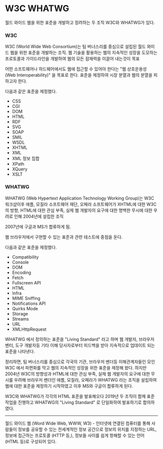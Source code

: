 # W3C WHATWG

월드 와이드 웹을 위한 표준을 개발하고 장려하는 두 조직 W3C와 WHATWG가 있다.

### W3C

W3C (World Wide Web Consortium)는 팀 버너스리를 중심으로 설립된 월드 와이드 웹을 위한 표준을 개발하는 조직.
웹 기술을 활용하는
웹의 지속적인 성장을 도모하는 프로토콜과 가이드라인을 개발하여 웹의 모든 잠재력을 이끌어 내는것이 목표

어떤 소프트웨어나 하드웨어에서도 웹에 접근할 수 있어야 한다는 "웹 상호운용성 (Web Interoperability)" 을 목표로 한다.
표준을 제정하여 시장 분열과 웹의 분열을 피하고자 한다.

다음과 같은 표준을 제정했다.
- CSS
- CGI
- DOM
- HTML
- RDF
- SVG
- SOAP
- SMIL
- WSDL
- XHTML
- XML
- XML 정보 집합
- XPath
- XQuery
- XSLT

### WHATWG
WHATWG (Web Hypertext Application Technology Working Group)는 W3C 워크샵이후 애플, 모질라 소프트웨어 재단, 오페라 소프트웨어가 XHTML에 대한 W3C의 방향, HTML에 대한 관심 부족, 실제 웹 개발자의 요구에 대한 명백한 무시에 대한 우려로 인해 2004년에 설립한 조직

2007년에 구글과 MS가 합류하게 됨.

웹 브라우저에서 구현할 수 있는 표준과 관련 테스트에 중점을 둔다.

다음과 같은 표준을 제정했다.
- Compatibility
- Console
- DOM
- Encoding
- Fetch
- Fullscreen API
- HTML
- Infra
- MIME Sniffing
- Notifications API
- Quirks Mode
- Storage
- Streams
- URL
- XMLHttpRequest

WHATWG 에서 정의하는 표준을 "Living Standard" 라고 하며 웹 개발자, 브라우저 벤터, 도구 개발자등 기타 이해 당사자로부터 피드백을 받아 지속적으로 업데이트 되는 표준을 나타낸다.

정리하면, 팀 버너스리를 중심으로 각국의 기관, 브라우저 벤더등 이해관계자들인 모인 W3C 에서 파편화를 막고 웹의 지속적인 성장을 위한 표준을 제정해 왔다. 하지만 2004년 W3C의 방향성과 HTML에 대한 관심 부족, 실제 웹 개발자의 요구에 대한 무시를 우려해 브라우저 벤더인 애플, 모질라, 오페라가 WHATWG 라는 조직을 설립하여 웹에 대한 표준을 제정하기 시작하였고 이후 MS와 구글이 합류하게 된다.

W3C와 WHATWG가 각각의 HTML 표준을 발표해오다 2019년 두 조직이 함께 표준 작업을 진행하고 WHATWG의 "Living Standard" 로 단일화하여 발표하기로 합의하였다.

---

월드 와이드 웹 (Word Wide Web, WWW, W3) - 인터넷에 연결된 컴퓨터를 통해 사람들이 정보를 공유할 수 있는 전세계적인 정보 공간으로 정보의 위치를 지정하는 URL, 정보에 접근하는 프로토콜 (HTTP 등,), 정보들 사이를 쉽게 항해할 수 있는 언어(HTML 등)로 구성되어 있다.
